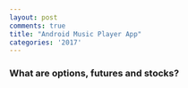```yaml
---
layout: post
comments: true
title: "Android Music Player App"
categories: '2017'
---
```


### What are options, futures and stocks?
